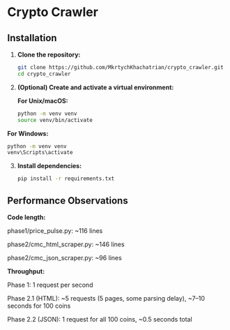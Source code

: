 # Crypto Crawler 

## Installation

1. **Clone the repository:**
   ```bash
   git clone https://github.com/MkrtychKhachatrian/crypto_crawler.git
   cd crypto_crawler
2. **(Optional) Create and activate a virtual environment:**

   **For Unix/macOS:**
   ```bash
   python -m venv venv
   source venv/bin/activate

  **For Windows:**
  ```bash
  python -m venv venv
  venv\Scripts\activate
  ```

3. **Install dependencies:**
   ```bash
   pip install -r requirements.txt

## Performance Observations

**Code length:**

phase1/price_pulse.py: ~116 lines

phase2/cmc_html_scraper.py: ~146 lines

phase2/cmc_json_scraper.py: ~96 lines

**Throughput:**

Phase 1: 1 request per second 

Phase 2.1 (HTML): ~5 requests (5 pages, some parsing delay), ~7–10 seconds for 100 coins

Phase 2.2 (JSON): 1 request for all 100 coins, ~0.5 seconds total
